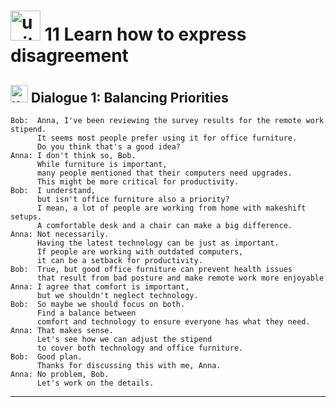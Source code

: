 # <img width="48" height="48" src="https://img.icons8.com/emoji/48/united-kingdom-emoji.png" alt="united-kingdom-emoji"/>  11 Learn how to express disagreement

## <img width="28" height="28" src="https://img.icons8.com/emoji/28/united-kingdom-emoji.png" alt="united-kingdom-emoji"/> Dialogue 1: Balancing Priorities


```
Bob:  Anna, I've been reviewing the survey results for the remote work stipend.
      It seems most people prefer using it for office furniture.
      Do you think that's a good idea?
Anna: I don't think so, Bob.
      While furniture is important,
      many people mentioned that their computers need upgrades.
      This might be more critical for productivity.
Bob:  I understand,
      but isn't office furniture also a priority?
      I mean, a lot of people are working from home with makeshift setups.
      A comfortable desk and a chair can make a big difference.
Anna: Not necessarily.
      Having the latest technology can be just as important.
      If people are working with outdated computers,
      it can be a setback for productivity.
Bob:  True, but good office furniture can prevent health issues
      that result from bad posture and make remote work more enjoyable
Anna: I agree that comfort is important,
      but we shouldn't neglect technology.
Bob:  So maybe we should focus on both.
      Find a balance between
      comfort and technology to ensure everyone has what they need.
Anna: That makes sense.
      Let's see how we can adjust the stipend
      to cover both technology and office furniture.
Bob:  Good plan.
      Thanks for discussing this with me, Anna.
Anna: No problem, Bob.
      Let's work on the details.
```

---
